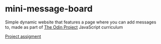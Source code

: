 # mini-message-board

Simple dynamic website that features a page where you can add messages to, made as part of [The Odin Project](https://www.theodinproject.com) JavaScript curriculum

[Project assigment](https://www.theodinproject.com/lessons/nodejs-mini-message-board#assignment)
